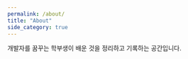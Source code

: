 ```yaml
---
permalink: /about/
title: "About"
side_category: true
---
```


개발자를 꿈꾸는 학부생이 배운 것을 정리하고 기록하는 공간입니다.
